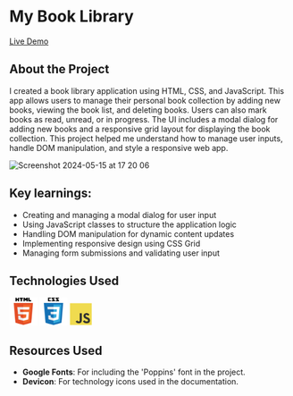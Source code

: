 # My Book Library
<a href="https://library-am.netlify.app/">Live Demo </a>


## About the Project
I created a book library application using HTML, CSS, and JavaScript. This app allows users to manage their personal book collection by adding new books, viewing the book list, and deleting books. Users can also mark books as read, unread, or in progress. The UI includes a modal dialog for adding new books and a responsive grid layout for displaying the book collection. This project helped me understand how to manage user inputs, handle DOM manipulation, and style a responsive web app.


<img width="350" alt="Screenshot 2024-05-15 at 17 20 06" src="https://github.com/adammmusial/library/assets/95377932/3d8ddf78-72d6-40d1-b605-b233922a686b">

## Key learnings:
- Creating and managing a modal dialog for user input
- Using JavaScript classes to structure the application logic
- Handling DOM manipulation for dynamic content updates
- Implementing responsive design using CSS Grid
- Managing form submissions and validating user input

## Technologies Used
<img src="https://github.com/devicons/devicon/blob/master/icons/html5/html5-original-wordmark.svg" width="50"> <img src="https://github.com/devicons/devicon/blob/master/icons/css3/css3-original-wordmark.svg" width="50"> <img src="https://github.com/devicons/devicon/blob/master/icons/javascript/javascript-original.svg" width="40">

## Resources Used
- **Google Fonts**: For including the 'Poppins' font in the project.
- **Devicon**: For technology icons used in the documentation.
